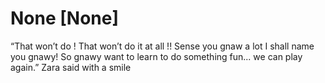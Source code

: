 # None [None]
“That won’t do ! That won’t do it at all !! Sense you gnaw a lot I shall name you gnawy! So gnawy want to learn to do something fun... we can play again.” Zara said with a smile
